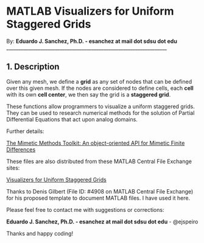 # MATLAB Visualizers for Uniform Staggered Grids

By: **Eduardo J. Sanchez, Ph.D. - esanchez at mail dot sdsu dot edu**
    __________________________________________________________________

## 1. Description

Given any mesh, we define a **grid** as any set of nodes that can be defined
over this given mesh. If the nodes are considered to define cells, each **cell**
with its own **cell center**, we then say the grid is a **staggered grid**.

These functions allow programmers to visualize a uniform staggered grids. They
can be used to research numerical methods for the solution of Partial
Differential Equations that act upon analog domains.

Further details:

[The Mimetic Methods Toolkit: An object-oriented API for Mimetic Finite Differences](http://www.sciencedirect.com/science/article/pii/S037704271300719X)

These files are also distributed from these MATLAB Central File Exchange sites:

[Visualizers for Uniform Staggered Grids](http://www.mathworks.com/matlabcentral/fileexchange/48843-visualizers-for-uniform-staggered-grids)

Thanks to Denis Gilbert (File ID: #4908 on MATLAB Central File Exchange) for his
proposed template to document MATLAB files. I have used it here.

Please feel free to contact me with suggestions or corrections:

**Eduardo J. Sanchez, Ph.D. - esanchez at mail dot sdsu dot edu** - @ejspeiro

Thanks and happy coding!
